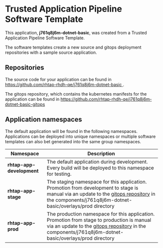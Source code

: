 # Trusted Application Pipeline Software Template

This application, **j761q8j6m-dotnet-basic**, was created from a Trusted Application Pipeline Software Template.

The software templates create a new source and gitops deployment repositories with a sample source application. 

## Repositories

The source code for your application can be found in [https://github.com/rhtap-rhdh-qe/j761q8j6m-dotnet-basic ](https://github.com/rhtap-rhdh-qe/j761q8j6m-dotnet-basic ).
 
The gitops repository, which contains the kubernetes manifests for the application can be found in 
[https://github.com/rhtap-rhdh-qe/j761q8j6m-dotnet-basic-gitops ](https://github.com/rhtap-rhdh-qe/j761q8j6m-dotnet-basic-gitops ) 

## Application namespaces 

The default application will be found in the following namespaces. Applications can be deployed into unique namespaces or multiple software templates can also bet generated into the same group namespaces.  

|  Namespace   |  Description   |  
| -------- | -------- |   
| **rhtap-app-development** | The default application during development. Every build will be deployed to this namespace for testing. | 
| **rhtap-app-stage** | The staging namespace for this application. Promotion from development to stage is manual via an update to the [gitops repository](https://github.com/rhtap-rhdh-qe/j761q8j6m-dotnet-basic-gitops ) in the components/j761q8j6m-dotnet-basic/overlays/prod directory |  
| **rhtap-app-prod** | The production namespace for this application. Promotion from stage to production is manual via an update to the [gitops repository](https://github.com/rhtap-rhdh-qe/j761q8j6m-dotnet-basic-gitops ) in the components/j761q8j6m-dotnet-basic/overlays/prod directory | 